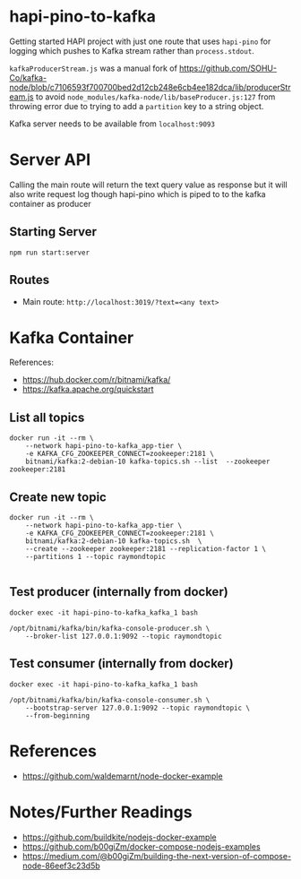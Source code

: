 # hapi-pino-to-kafka
Getting started HAPI project with just one route that uses `hapi-pino` for logging which pushes to Kafka stream rather than `process.stdout`.

`kafkaProducerStream.js` was a manual fork of https://github.com/SOHU-Co/kafka-node/blob/c7106593f700700bed2d12cb248e6cb4ee182dca/lib/producerStream.js
to avoid `node_modules/kafka-node/lib/baseProducer.js:127` from throwing error due to trying to add a `partition` key to a string object.

Kafka server needs to be available from `localhost:9093`

# Server API
Calling the main route will return the text query value as response but it will also write
request log though hapi-pino which is piped to to the kafka container as producer

## Starting Server
`npm run start:server`

## Routes
- Main route: `http://localhost:3019/?text=<any text>`

# Kafka Container
References: 
- https://hub.docker.com/r/bitnami/kafka/
- https://kafka.apache.org/quickstart

## List all topics
```
docker run -it --rm \
    --network hapi-pino-to-kafka_app-tier \
    -e KAFKA_CFG_ZOOKEEPER_CONNECT=zookeeper:2181 \
    bitnami/kafka:2-debian-10 kafka-topics.sh --list  --zookeeper zookeeper:2181
```

## Create new topic
```
docker run -it --rm \
    --network hapi-pino-to-kafka_app-tier \
    -e KAFKA_CFG_ZOOKEEPER_CONNECT=zookeeper:2181 \
    bitnami/kafka:2-debian-10 kafka-topics.sh  \
    --create --zookeeper zookeeper:2181 --replication-factor 1 \
    --partitions 1 --topic raymondtopic
    
```

## Test producer (internally from docker)
```
docker exec -it hapi-pino-to-kafka_kafka_1 bash

/opt/bitnami/kafka/bin/kafka-console-producer.sh \
    --broker-list 127.0.0.1:9092 --topic raymondtopic
```

## Test consumer (internally from docker)
```
docker exec -it hapi-pino-to-kafka_kafka_1 bash

/opt/bitnami/kafka/bin/kafka-console-consumer.sh \
    --bootstrap-server 127.0.0.1:9092 --topic raymondtopic \
    --from-beginning
```

# References
- https://github.com/waldemarnt/node-docker-example

# Notes/Further Readings
- https://github.com/buildkite/nodejs-docker-example
- https://github.com/b00giZm/docker-compose-nodejs-examples
- https://medium.com/@b00giZm/building-the-next-version-of-compose-node-86eef3c23d5b